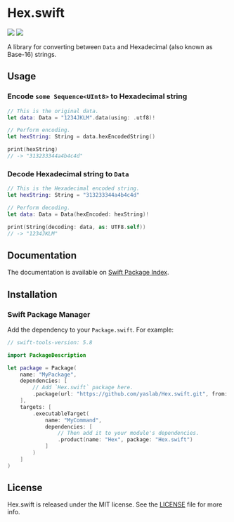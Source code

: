 # Hex.swift

[![](https://img.shields.io/endpoint?url=https%3A%2F%2Fswiftpackageindex.com%2Fapi%2Fpackages%2Fyaslab%2FHex.swift%2Fbadge%3Ftype%3Dswift-versions)](https://swiftpackageindex.com/yaslab/Hex.swift)
[![](https://img.shields.io/endpoint?url=https%3A%2F%2Fswiftpackageindex.com%2Fapi%2Fpackages%2Fyaslab%2FHex.swift%2Fbadge%3Ftype%3Dplatforms)](https://swiftpackageindex.com/yaslab/Hex.swift)

A library for converting between `Data` and Hexadecimal (also known as Base-16) strings.

## Usage

### Encode `some Sequence<UInt8>` to Hexadecimal string

```swift
// This is the original data.
let data: Data = "1234JKLM".data(using: .utf8)!

// Perform encoding.
let hexString: String = data.hexEncodedString()

print(hexString)
// -> "313233344a4b4c4d"
```

### Decode Hexadecimal string to `Data`

```swift
// This is the Hexadecimal encoded string.
let hexString: String = "313233344a4b4c4d"

// Perform decoding.
let data: Data = Data(hexEncoded: hexString)!

print(String(decoding: data, as: UTF8.self))
// -> "1234JKLM"
```

## Documentation

The documentation is available on [Swift Package Index](https://swiftpackageindex.com/yaslab/Hex.swift/main/documentation/hex).

## Installation

### Swift Package Manager

Add the dependency to your `Package.swift`. For example:

```swift
// swift-tools-version: 5.8

import PackageDescription

let package = Package(
    name: "MyPackage",
    dependencies: [
        // Add `Hex.swift` package here.
        .package(url: "https://github.com/yaslab/Hex.swift.git", from: "1.0.0")
    ],
    targets: [
        .executableTarget(
            name: "MyCommand",
            dependencies: [
                // Then add it to your module's dependencies.
                .product(name: "Hex", package: "Hex.swift")
            ]
        )
    ]
)
```

## License

Hex.swift is released under the MIT license. See the [LICENSE](https://github.com/yaslab/Hex.swift/blob/main/LICENSE) file for more info.
